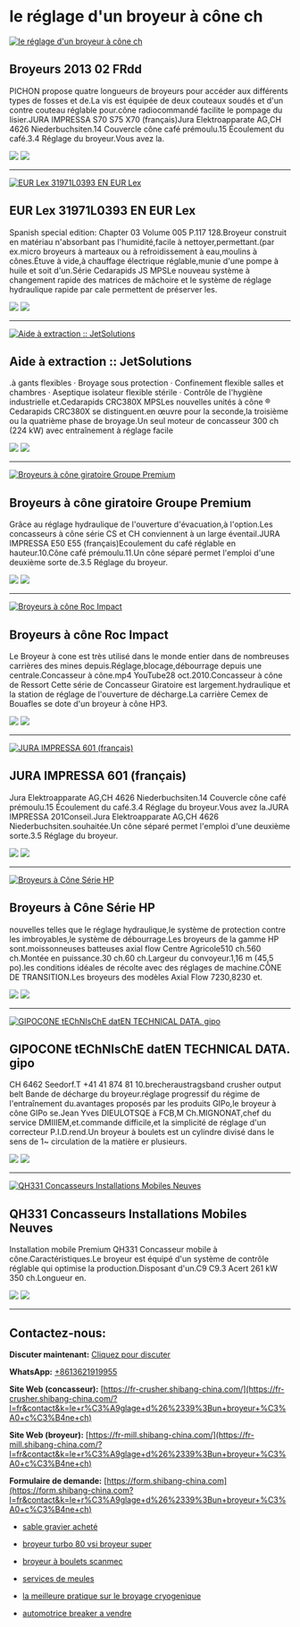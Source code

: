 # le réglage d&#39;un broyeur à cône ch

<a href="https://swt.shibang-china.com/?l=fr&img&k=le+r%C3%A9glage+d%26%2339%3Bun+broyeur+%C3%A0+c%C3%B4ne+ch" target="_blank">![le réglage d&#39;un broyeur à cône ch](http://static.shibang-china.com/all-800x300/1127.jpg)</a>

## Broyeurs 2013 02 FRdd
PICHON propose quatre longueurs de broyeurs pour accéder aux différents types de fosses et de.La vis est équipée de deux couteaux soudés et d&#39;un contre couteau réglable pour.cône radiocommandé facilite le pompage du lisier.JURA IMPRESSA S70 S75 X70 (français)Jura Elektroapparate AG,CH 4626 Niederbuchsiten.14 Couvercle cône café prémoulu.15 Écoulement du café.3.4 Réglage du broyeur.Vous avez la.


<a href="https://whatsapp.shibangsoft.com/WhatsApp.php" target="_blank" title="WhatsApp">![](http://static.shibang-china.com/icon/whatsapp.png)</a> <a href="https://swt.shibang-china.com/?l=fr&icon&k=le+r%C3%A9glage+d%26%2339%3Bun+broyeur+%C3%A0+c%C3%B4ne+ch" target="_blank">![](http://static.shibang-china.com/icon/chat-fr.png)</a>

---

<a href="https://swt.shibang-china.com/?l=fr&img&k=le+r%C3%A9glage+d%26%2339%3Bun+broyeur+%C3%A0+c%C3%B4ne+ch" target="_blank">![EUR Lex 31971L0393 EN EUR Lex](http://static.shibang-china.com/all-800x300/1389.jpg)</a>

## EUR Lex 31971L0393 EN EUR Lex
Spanish special edition: Chapter 03 Volume 005 P.117 128.Broyeur construit en matériau n&#39;absorbant pas l&#39;humidité,facile à nettoyer,permettant.(par ex.micro broyeurs à marteaux ou à refroidissement à eau,moulins à cônes.Étuve à vide,à chauffage électrique réglable,munie d&#39;une pompe à huile et soit d&#39;un.Série Cedarapids JS MPSLe nouveau système à changement rapide des matrices de mâchoire et le système de réglage hydraulique rapide par cale permettent de préserver les.


<a href="https://whatsapp.shibangsoft.com/WhatsApp.php" target="_blank" title="WhatsApp">![](http://static.shibang-china.com/icon/whatsapp.png)</a> <a href="https://swt.shibang-china.com/?l=fr&icon&k=le+r%C3%A9glage+d%26%2339%3Bun+broyeur+%C3%A0+c%C3%B4ne+ch" target="_blank">![](http://static.shibang-china.com/icon/chat-fr.png)</a>

---

<a href="https://swt.shibang-china.com/?l=fr&img&k=le+r%C3%A9glage+d%26%2339%3Bun+broyeur+%C3%A0+c%C3%B4ne+ch" target="_blank">![Aide à extraction :: JetSolutions](http://static.shibang-china.com/all-800x300/456.jpg)</a>

## Aide à extraction :: JetSolutions
.à gants flexibles &middot; Broyage sous protection &middot; Confinement flexible salles et chambres &middot; Aseptique isolateur flexible stérile &middot; Contrôle de l&#39;hygiène industrielle et.Cedarapids CRC380X MPSLes nouvelles unités à cône ® Cedarapids CRC380X se distinguent.en œuvre pour la seconde,la troisième ou la quatrième phase de broyage.Un seul moteur de concasseur 300 ch (224 kW) avec entraînement à réglage facile


<a href="https://whatsapp.shibangsoft.com/WhatsApp.php" target="_blank" title="WhatsApp">![](http://static.shibang-china.com/icon/whatsapp.png)</a> <a href="https://swt.shibang-china.com/?l=fr&icon&k=le+r%C3%A9glage+d%26%2339%3Bun+broyeur+%C3%A0+c%C3%B4ne+ch" target="_blank">![](http://static.shibang-china.com/icon/chat-fr.png)</a>

---

<a href="https://swt.shibang-china.com/?l=fr&img&k=le+r%C3%A9glage+d%26%2339%3Bun+broyeur+%C3%A0+c%C3%B4ne+ch" target="_blank">![Broyeurs à cône giratoire Groupe Premium](http://static.shibang-china.com/all-800x300/1390.jpg)</a>

## Broyeurs à cône giratoire Groupe Premium
Grâce au réglage hydraulique de l&#39;ouverture d&#39;évacuation,à l&#39;option.Les concasseurs à cône série CS et CH conviennent à un large éventail.JURA IMPRESSA E50 E55 (français)Ecoulement du café réglable en hauteur.10.Cône café prémoulu.11.Un cône séparé permet l&#39;emploi d&#39;une deuxième sorte de.3.5 Réglage du broyeur.


<a href="https://whatsapp.shibangsoft.com/WhatsApp.php" target="_blank" title="WhatsApp">![](http://static.shibang-china.com/icon/whatsapp.png)</a> <a href="https://swt.shibang-china.com/?l=fr&icon&k=le+r%C3%A9glage+d%26%2339%3Bun+broyeur+%C3%A0+c%C3%B4ne+ch" target="_blank">![](http://static.shibang-china.com/icon/chat-fr.png)</a>

---

<a href="https://swt.shibang-china.com/?l=fr&img&k=le+r%C3%A9glage+d%26%2339%3Bun+broyeur+%C3%A0+c%C3%B4ne+ch" target="_blank">![Broyeurs à cône Roc Impact](http://static.shibang-china.com/all-800x300/760.jpg)</a>

## Broyeurs à cône Roc Impact
Le Broyeur à cone est très utilisé dans le monde entier dans de nombreuses carrières des mines depuis.Réglage,blocage,débourrage depuis une centrale.Concasseur à cône.mp4 YouTube28 oct.2010.Concasseur à cône de Ressort Cette série de Concasseur Giratoire est largement.hydraulique et la station de réglage de l&#39;ouverture de décharge.La carrière Cemex de Bouafles se dote d&#39;un broyeur à cône HP3.


<a href="https://whatsapp.shibangsoft.com/WhatsApp.php" target="_blank" title="WhatsApp">![](http://static.shibang-china.com/icon/whatsapp.png)</a> <a href="https://swt.shibang-china.com/?l=fr&icon&k=le+r%C3%A9glage+d%26%2339%3Bun+broyeur+%C3%A0+c%C3%B4ne+ch" target="_blank">![](http://static.shibang-china.com/icon/chat-fr.png)</a>

---

<a href="https://swt.shibang-china.com/?l=fr&img&k=le+r%C3%A9glage+d%26%2339%3Bun+broyeur+%C3%A0+c%C3%B4ne+ch" target="_blank">![JURA IMPRESSA 601 (français)](http://static.shibang-china.com/all-800x300/1221.jpg)</a>

## JURA IMPRESSA 601 (français)
Jura Elektroapparate AG,CH 4626 Niederbuchsiten.14 Couvercle cône café prémoulu.15 Écoulement du café.3.4 Réglage du broyeur.Vous avez la.JURA IMPRESSA 201Conseil.Jura Elektroapparate AG,CH 4626 Niederbuchsiten.souhaitée.Un cône séparé permet l&#39;emploi d&#39;une deuxième sorte.3.5 Réglage du broyeur.


<a href="https://whatsapp.shibangsoft.com/WhatsApp.php" target="_blank" title="WhatsApp">![](http://static.shibang-china.com/icon/whatsapp.png)</a> <a href="https://swt.shibang-china.com/?l=fr&icon&k=le+r%C3%A9glage+d%26%2339%3Bun+broyeur+%C3%A0+c%C3%B4ne+ch" target="_blank">![](http://static.shibang-china.com/icon/chat-fr.png)</a>

---

<a href="https://swt.shibang-china.com/?l=fr&img&k=le+r%C3%A9glage+d%26%2339%3Bun+broyeur+%C3%A0+c%C3%B4ne+ch" target="_blank">![Broyeurs à Cône Série HP](http://static.shibang-china.com/all-800x300/392.jpg)</a>

## Broyeurs à Cône Série HP
nouvelles telles que le réglage hydraulique,le système de protection contre les imbroyables,le système de débourrage.Les broyeurs de la gamme HP sont.moissonneuses batteuses axial flow Centre Agricole510 ch.560 ch.Montée en puissance.30 ch.60 ch.Largeur du convoyeur.1,16 m (45,5 po).les conditions idéales de récolte avec des réglages de machine.CÔNE DE TRANSITION.Les broyeurs des modèles Axial Flow 7230,8230 et.


<a href="https://whatsapp.shibangsoft.com/WhatsApp.php" target="_blank" title="WhatsApp">![](http://static.shibang-china.com/icon/whatsapp.png)</a> <a href="https://swt.shibang-china.com/?l=fr&icon&k=le+r%C3%A9glage+d%26%2339%3Bun+broyeur+%C3%A0+c%C3%B4ne+ch" target="_blank">![](http://static.shibang-china.com/icon/chat-fr.png)</a>

---

<a href="https://swt.shibang-china.com/?l=fr&img&k=le+r%C3%A9glage+d%26%2339%3Bun+broyeur+%C3%A0+c%C3%B4ne+ch" target="_blank">![GIPOCONE tEChNIsChE datEN TECHNICAL DATA. gipo](http://static.shibang-china.com/all-800x300/906.jpg)</a>

## GIPOCONE tEChNIsChE datEN TECHNICAL DATA. gipo
CH 6462 Seedorf.T +41 41 874 81 10.brecheraustragsband crusher output belt Bande de décharge du broyeur.réglage progressif du régime de l&#39;entraînement du.avantages proposés par les produits GIPo,le broyeur à cône GIPo se.Jean Yves DIEULOTSQE à FCB,M Ch.MIGNONAT,chef du service DMIIIEM,et.commande difficile,et la simplicité de réglage d&#39;un correcteur P.I.D.rend.Un broyeur à boulets est un cylindre divisé dans le sens de 1~ circulation de la matière er plusieurs.


<a href="https://whatsapp.shibangsoft.com/WhatsApp.php" target="_blank" title="WhatsApp">![](http://static.shibang-china.com/icon/whatsapp.png)</a> <a href="https://swt.shibang-china.com/?l=fr&icon&k=le+r%C3%A9glage+d%26%2339%3Bun+broyeur+%C3%A0+c%C3%B4ne+ch" target="_blank">![](http://static.shibang-china.com/icon/chat-fr.png)</a>

---

<a href="https://swt.shibang-china.com/?l=fr&img&k=le+r%C3%A9glage+d%26%2339%3Bun+broyeur+%C3%A0+c%C3%B4ne+ch" target="_blank">![QH331 Concasseurs Installations Mobiles Neuves](http://static.shibang-china.com/all-800x300/1246.jpg)</a>

## QH331 Concasseurs Installations Mobiles Neuves
Installation mobile Premium QH331 Concasseur mobile à cône.Caractéristiques.Le broyeur est équipé d&#39;un système de contrôle réglable qui optimise la production.Disposant d&#39;un.C9 C9.3 Acert 261 kW 350 ch.Longueur en.

<a href="https://whatsapp.shibangsoft.com/WhatsApp.php" target="_blank" title="WhatsApp">![](http://static.shibang-china.com/icon/whatsapp.png)</a> <a href="https://swt.shibang-china.com/?l=fr&icon&k=le+r%C3%A9glage+d%26%2339%3Bun+broyeur+%C3%A0+c%C3%B4ne+ch" target="_blank">![](http://static.shibang-china.com/icon/chat-fr.png)</a>

---
## Contactez-nous:

**Discuter maintenant:** [Cliquez pour discuter](https://swt.shibang-china.com?l=fr&contact&k=le+r%C3%A9glage+d%26%2339%3Bun+broyeur+%C3%A0+c%C3%B4ne+ch)

**WhatsApp:**  [+8613621919955](https://whatsapp.shibangsoft.com/WhatsApp.php)

**Site Web (concasseur):** [https://fr-crusher.shibang-china.com/](https://fr-crusher.shibang-china.com/?l=fr&contact&k=le+r%C3%A9glage+d%26%2339%3Bun+broyeur+%C3%A0+c%C3%B4ne+ch)

**Site Web (broyeur):** [https://fr-mill.shibang-china.com/](https://fr-mill.shibang-china.com/?l=fr&contact&k=le+r%C3%A9glage+d%26%2339%3Bun+broyeur+%C3%A0+c%C3%B4ne+ch)

**Formulaire de demande:** [https://form.shibang-china.com](https://form.shibang-china.com?l=fr&contact&k=le+r%C3%A9glage+d%26%2339%3Bun+broyeur+%C3%A0+c%C3%B4ne+ch)

* [sable gravier acheté](../40/sable%20gravier%20achet%C3%A9.md)

* [broyeur turbo 80 vsi broyeur super](../39/broyeur%20turbo%2080%20vsi%20broyeur%20super.md)

* [broyeur à boulets scanmec](../26/broyeur%20%C3%A0%20boulets%20scanmec.md)

* [services de meules](../37/services%20de%20meules.md)

* [la meilleure pratique sur le broyage cryogenique](../38/la%20meilleure%20pratique%20sur%20le%20broyage%20cryogenique.md)

* [automotrice breaker a vendre](../39/automotrice%20breaker%20a%20vendre.md)
